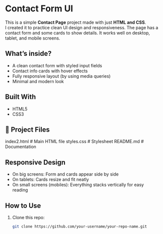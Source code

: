 # Contact Form UI

This is a simple **Contact Page** project made with just **HTML and CSS**.  
I created it to practice clean UI design and responsiveness. The page has a contact form and some cards to show details. It works well on desktop, tablet, and mobile screens.


##  What’s inside?
- A clean contact form with styled input fields  
- Contact info cards with hover effects  
- Fully responsive layout (by using media queries)  
- Minimal and modern look  


##  Built With
- HTML5  
- CSS3  


## 📂 Project Files
index2.html # Main HTML file
styles.css # Stylesheet
README.md # Documentation



##  Responsive Design
- On big screens: Form and cards appear side by side  
- On tablets: Cards resize and fit neatly  
- On small screens (mobiles): Everything stacks vertically for easy reading  


##  How to Use
1. Clone this repo:  
   ```bash
   git clone https://github.com/your-username/your-repo-name.git
